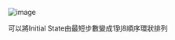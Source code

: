 ![image](https://user-images.githubusercontent.com/76472326/198195665-a8ac897d-b0b0-49e1-80fc-ec122f7a7abb.png)

可以將Initial State由最短步數變成1到8順序環狀排列
